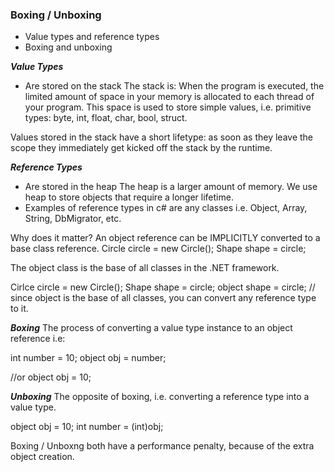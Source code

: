 ### Boxing / Unboxing
- Value types and reference types
- Boxing and unboxing

***Value Types***
- Are stored on the stack
The stack is:
When the program is executed, the limited amount of space in your memory is allocated to each thread of your program. This space is used to store simple values, i.e. primitive types: byte, int, float, char, bool, struct. 

Values stored in the stack have a short lifetype: as soon as they leave the scope they immediately get kicked off the stack by the runtime.

***Reference Types***
- Are stored in the heap 
The heap is a larger amount of memory.
We use heap to store objects that require a longer lifetime. 
- Examples of reference types in c# are any classes i.e. Object, Array, String, DbMigrator, etc. 

Why does it matter?
An object reference can be IMPLICITLY converted to a base class reference. 
Circle circle = new Circle();
Shape shape = circle; 

The object class is the base of all classes in the .NET framework. 

Cirlce circle = new Circle();
Shape shape = circle;
object shape = circle; 
// since object is the base of all classes, you can convert any reference type to it. 

***Boxing***
The process of converting a value type instance to an object reference 
i.e:

int number = 10;
object obj = number;

//or
object obj = 10;

***Unboxing***
The opposite of boxing, i.e. converting a reference type into a value type.

object obj = 10;
int number = (int)obj;



Boxing / Unboxng both have a performance penalty, because of the extra object creation. 